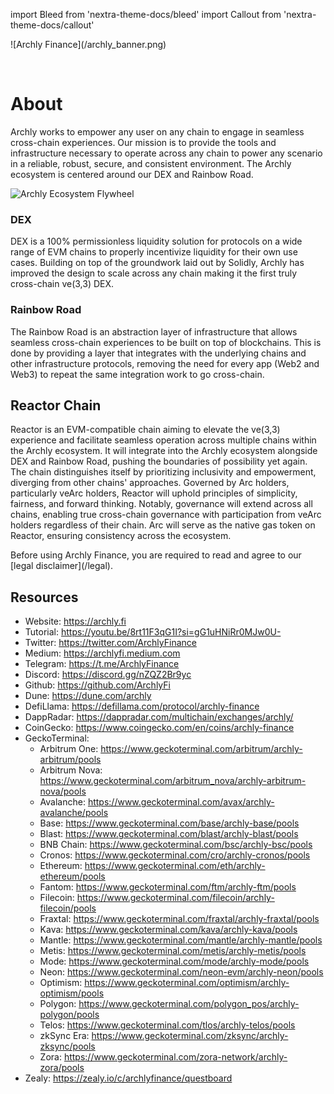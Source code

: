 import Bleed from 'nextra-theme-docs/bleed'
import Callout from 'nextra-theme-docs/callout'

<Bleed>
  ![Archly Finance](/archly_banner.png)
</Bleed>

&nbsp;

# About

Archly works to empower any user on any chain to engage in seamless cross-chain experiences. Our mission is to provide the tools and infrastructure necessary to operate across any chain to power any scenario in a reliable, robust, secure, and consistent environment. The Archly ecosystem is centered around our DEX and Rainbow Road. 

![Archly Ecosystem Flywheel](/archly-ecosystem-flywheel.jpg)

### DEX

DEX is a 100% permissionless liquidity solution for protocols on a wide range of EVM chains to properly incentivize liquidity for their own use cases. Building on top of the groundwork laid out by Solidly, Archly has improved the design to scale across any chain making it the first truly cross-chain ve(3,3) DEX. 

### Rainbow Road

The Rainbow Road is an abstraction layer of infrastructure that allows seamless cross-chain experiences to be built on top of blockchains. This is done by providing a layer that integrates with the underlying chains and other infrastructure protocols, removing the need for every app (Web2 and Web3) to repeat the same integration work to go cross-chain.

## Reactor Chain

Reactor is an EVM-compatible chain aiming to elevate the ve(3,3) experience and facilitate seamless operation across multiple chains within the Archly ecosystem. It will integrate into the Archly ecosystem alongside DEX and Rainbow Road, pushing the boundaries of possibility yet again. The chain distinguishes itself by prioritizing inclusivity and empowerment, diverging from other chains' approaches. Governed by Arc holders, particularly veArc holders, Reactor will uphold principles of simplicity, fairness, and forward thinking. Notably, governance will extend across all chains, enabling true cross-chain governance with participation from veArc holders regardless of their chain. Arc will serve as the native gas token on Reactor, ensuring consistency across the ecosystem.


<Callout emoji="⚠️">
  Before using Archly Finance, you are required to read and agree to our
  [legal disclaimer](/legal).
</Callout>

## Resources

* Website: https://archly.fi
* Tutorial: https://youtu.be/8rt11F3qG1I?si=gG1uHNiRr0MJw0U-
* Twitter: https://twitter.com/ArchlyFinance
* Medium: https://archlyfi.medium.com
* Telegram: https://t.me/ArchlyFinance
* Discord: https://discord.gg/nZQZ2Br9yc
* Github: https://github.com/ArchlyFi
* Dune: https://dune.com/archly
* DefiLlama: https://defillama.com/protocol/archly-finance
* DappRadar: https://dappradar.com/multichain/exchanges/archly/
* CoinGecko: https://www.coingecko.com/en/coins/archly-finance
* GeckoTerminal: 
    * Arbitrum One: https://www.geckoterminal.com/arbitrum/archly-arbitrum/pools
    * Arbitrum Nova: https://www.geckoterminal.com/arbitrum_nova/archly-arbitrum-nova/pools
    * Avalanche: https://www.geckoterminal.com/avax/archly-avalanche/pools
    * Base: https://www.geckoterminal.com/base/archly-base/pools
    * Blast: https://www.geckoterminal.com/blast/archly-blast/pools
    * BNB Chain: https://www.geckoterminal.com/bsc/archly-bsc/pools
    * Cronos: https://www.geckoterminal.com/cro/archly-cronos/pools
    * Ethereum: https://www.geckoterminal.com/eth/archly-ethereum/pools
    * Fantom: https://www.geckoterminal.com/ftm/archly-ftm/pools
    * Filecoin: https://www.geckoterminal.com/filecoin/archly-filecoin/pools
    * Fraxtal: https://www.geckoterminal.com/fraxtal/archly-fraxtal/pools
    * Kava: https://www.geckoterminal.com/kava/archly-kava/pools
    * Mantle: https://www.geckoterminal.com/mantle/archly-mantle/pools
    * Metis: https://www.geckoterminal.com/metis/archly-metis/pools
    * Mode: https://www.geckoterminal.com/mode/archly-mode/pools
    * Neon: https://www.geckoterminal.com/neon-evm/archly-neon/pools
    * Optimism: https://www.geckoterminal.com/optimism/archly-optimism/pools
    * Polygon: https://www.geckoterminal.com/polygon_pos/archly-polygon/pools
    * Telos: https://www.geckoterminal.com/tlos/archly-telos/pools
    * zkSync Era: https://www.geckoterminal.com/zksync/archly-zksync/pools
    * Zora: https://www.geckoterminal.com/zora-network/archly-zora/pools
* Zealy: https://zealy.io/c/archlyfinance/questboard
